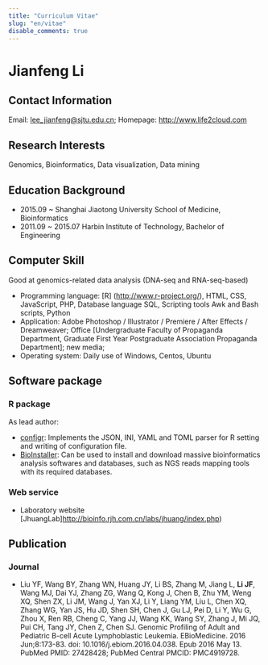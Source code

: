 ```yaml
---
title: "Curriculum Vitae"
slug: "en/vitae"
disable_comments: true
---
```


# Jianfeng Li

## Contact Information

Email: lee_jianfeng@sjtu.edu.cn; Homepage: <http://www.life2cloud.com>

## Research Interests

Genomics, Bioinformatics, Data visualization, Data mining

## Education Background

- 2015.09 ~  Shanghai Jiaotong University School of Medicine, Bioinformatics
- 2011.09 ~ 2015.07 Harbin Institute of Technology, Bachelor of Engineering

## Computer Skill

Good at genomics-related data analysis (DNA-seq and RNA-seq-based)

- Programming language: [R] (http://www.r-project.org/), HTML, CSS, JavaScript, PHP, Database language SQL, Scripting tools Awk and Bash scripts, Python
- Application: Adobe Photoshop / Illustrator / Premiere / After Effects / Dreamweaver; Office [Undergraduate Faculty of Propaganda Department, Graduate First Year Postgraduate Association Propaganda Department]; new media;
- Operating system: Daily use of Windows, Centos, Ubuntu

## Software package

### R package

As lead author:

- [configr](https://github.com/Miachol/configr): Implements the JSON, INI, YAML and TOML parser for R setting and writing of configuration file.
- [BioInstaller](https://github.com/JhuangLab/BioInstaller): Can be used to install and download massive bioinformatics analysis softwares and databases, such as NGS reads mapping tools with its required databases.

### Web service

- Laboratory website [JhuangLab]http://bioinfo.rjh.com.cn/labs/jhuang/index.php)

## Publication

### Journal

- Liu YF, Wang BY, Zhang WN, Huang JY, Li BS, Zhang M, Jiang L, **Li JF**, Wang MJ, Dai YJ, Zhang ZG, Wang Q, Kong J, Chen B, Zhu YM, Weng XQ, Shen ZX, Li JM, Wang J, Yan XJ, Li Y, Liang YM, Liu L, Chen XQ, Zhang WG, Yan JS, Hu JD, Shen SH, Chen J, Gu LJ, Pei D, Li Y, Wu G, Zhou X, Ren RB, Cheng C, Yang JJ, Wang KK, Wang SY, Zhang J, Mi JQ, Pui CH, Tang JY, Chen Z, Chen SJ. Genomic Profiling of Adult and Pediatric B-cell Acute Lymphoblastic Leukemia. EBioMedicine. 2016 Jun;8:173-83. doi: 10.1016/j.ebiom.2016.04.038. Epub 2016 May 13. PubMed PMID: 27428428; PubMed Central PMCID: PMC4919728.
